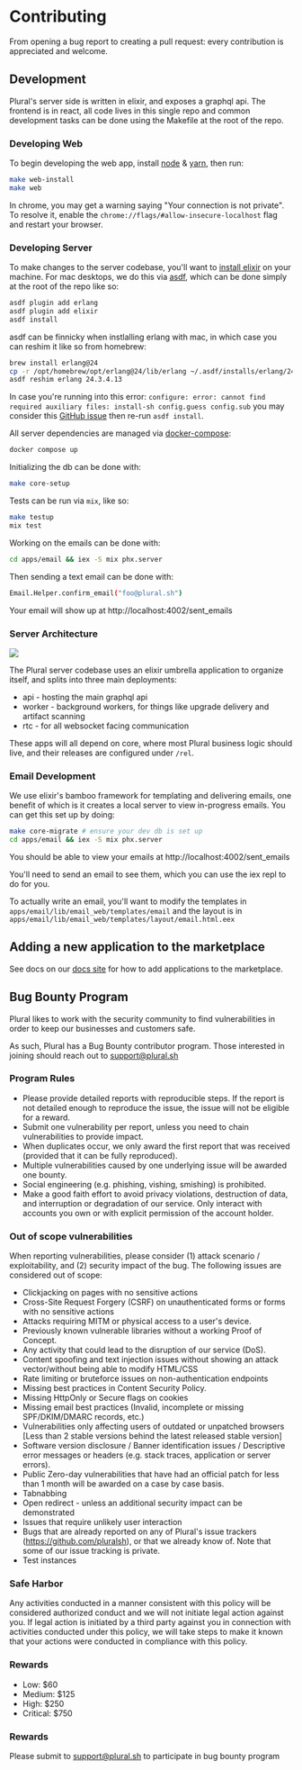 # Contributing
From opening a bug report to creating a pull request: every contribution is appreciated and welcome.


## Development

Plural's server side is written in elixir, and exposes a graphql api. The frontend is in react, all code lives in this single repo and common development tasks can be done using the Makefile at the root of the repo.


### Developing Web
To begin developing the web app, install [node](https://nodejs.org/en/download/) & [yarn](https://classic.yarnpkg.com/en/docs/getting-started/), then run:

```sh
make web-install
make web
```

In chrome, you may get a warning saying "Your connection is not private". To resolve it, enable the `chrome://flags/#allow-insecure-localhost` flag and restart your browser.

### Developing Server

To make changes to the server codebase, you'll want to [install elixir](https://elixir-lang.org/install.html) on your machine. For mac desktops, we do this via [asdf](https://asdf-vm.com/guide/getting-started.html), which can be done simply at the root of the repo like so:

```sh
asdf plugin add erlang
asdf plugin add elixir
asdf install
```

asdf can be finnicky when instlalling erlang with mac, in which case you can reshim it like so from homebrew:

```sh
brew install erlang@24
cp -r /opt/homebrew/opt/erlang@24/lib/erlang ~/.asdf/installs/erlang/24.3.4.13
asdf reshim erlang 24.3.4.13
```

<!-- >
  Remove this line if irrelevant in the future
</!-->
In case you're running into this error: `configure: error: cannot find required auxiliary files: install-sh config.guess config.sub` you may consider this [GitHub issue](https://github.com/asdf-vm/asdf-erlang/issues/195#issuecomment-815999279) then re-run `asdf install`.

All server dependencies are managed via [docker-compose](https://www.docker.com/):

```sh
docker compose up
```

Initializing the db can be done with:

```sh
make core-setup
```

Tests can be run via `mix`, like so:

```sh
make testup
mix test
```

Working on the emails can be done with:

```sh
cd apps/email && iex -S mix phx.server
```

Then sending a text email can be done with:

```sh
Email.Helper.confirm_email("foo@plural.sh")
```

Your email will show up at http://localhost:4002/sent_emails


### Server Architecture

<img src="www/public/architecture.png"></img>

The Plural server codebase uses an elixir umbrella application to organize itself, and splits into three main deployments:

* api - hosting the main graphql api
* worker - background workers, for things like upgrade delivery and artifact scanning
* rtc - for all websocket facing communication

These apps will all depend on core, where most Plural business logic should live, and their releases are configured under `/rel`.

### Email Development

We use elixir's bamboo framework for templating and delivering emails, one benefit of which is it creates a local server to view in-progress emails.  You can get this set up by doing:

```bash
make core-migrate # ensure your dev db is set up
cd apps/email && iex -S mix phx.server
```

You should be able to view your emails at http://localhost:4002/sent_emails

You'll need to send an email to see them, which you can use the iex repl to do for you.

To actually write an email, you'll want to modify the templates in `apps/email/lib/email_web/templates/email` and the layout is in `apps/email/lib/email_web/templates/layout/email.html.eex`

## Adding a new application to the marketplace

See docs on our [docs site](https://docs.plural.sh/applications/adding-new-application) for how to add applications to the marketplace.

## Bug Bounty Program

Plural likes to work with the security community to find vulnerabilities in order to keep our businesses and customers safe.

As such, Plural has a Bug Bounty contributor program. Those interested in joining should reach out to support@plural.sh

### Program Rules
* Please provide detailed reports with reproducible steps. If the report is not detailed enough to reproduce the issue, the issue will not be eligible for a reward.
* Submit one vulnerability per report, unless you need to chain vulnerabilities to provide impact.
* When duplicates occur, we only award the first report that was received (provided that it can be fully reproduced).
* Multiple vulnerabilities caused by one underlying issue will be awarded one bounty.
* Social engineering (e.g. phishing, vishing, smishing) is prohibited.
* Make a good faith effort to avoid privacy violations, destruction of data, and interruption or degradation of our service. Only interact with accounts you own or with explicit permission of the account holder.

### Out of scope vulnerabilities

When reporting vulnerabilities, please consider (1) attack scenario / exploitability, and (2) security impact of the bug. The following issues are considered out of scope:

* Clickjacking on pages with no sensitive actions
* Cross-Site Request Forgery (CSRF) on unauthenticated forms or forms with no sensitive actions
* Attacks requiring MITM or physical access to a user's device.
* Previously known vulnerable libraries without a working Proof of Concept.
* Any activity that could lead to the disruption of our service (DoS).
* Content spoofing and text injection issues without showing an attack vector/without being able to modify HTML/CSS
* Rate limiting or bruteforce issues on non-authentication endpoints
* Missing best practices in Content Security Policy.
* Missing HttpOnly or Secure flags on cookies
* Missing email best practices (Invalid, incomplete or missing SPF/DKIM/DMARC records, etc.)
* Vulnerabilities only affecting users of outdated or unpatched browsers [Less than 2 stable versions behind the latest released stable version]
* Software version disclosure / Banner identification issues / Descriptive error messages or headers (e.g. stack traces, application or server errors).
* Public Zero-day vulnerabilities that have had an official patch for less than 1 month will be awarded on a case by case basis.
* Tabnabbing
* Open redirect - unless an additional security impact can be demonstrated
* Issues that require unlikely user interaction
* Bugs that are already reported on any of Plural's issue trackers (https://github.com/pluralsh), or that we already know of. Note that some of our issue tracking is private.
* Test instances

### Safe Harbor

Any activities conducted in a manner consistent with this policy will be considered authorized conduct and we will not initiate legal action against you. If legal action is initiated by a third party against you in connection with activities conducted under this policy, we will take steps to make it known that your actions were conducted in compliance with this policy.

### Rewards
* Low: $60
* Medium: $125
* High: $250
* Critical: $750

### Rewards
Please submit to support@plural.sh to participate in bug bounty program 

